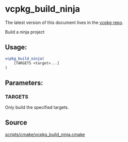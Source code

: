 # vcpkg_build_ninja

The latest version of this document lives in the [vcpkg repo](https://github.com/Microsoft/vcpkg/blob/master/maintainers/vcpkg_build_ninja.md).

Build a ninja project

## Usage:
```cmake
vcpkg_build_ninja(
    [TARGETS <target>...]
)
```

## Parameters:
### TARGETS
Only build the specified targets.

## Source
[scripts/cmake/vcpkg\_build\_ninja.cmake](https://github.com/Microsoft/vcpkg/blob/master/scripts/cmake/vcpkg_build_ninja.cmake)
